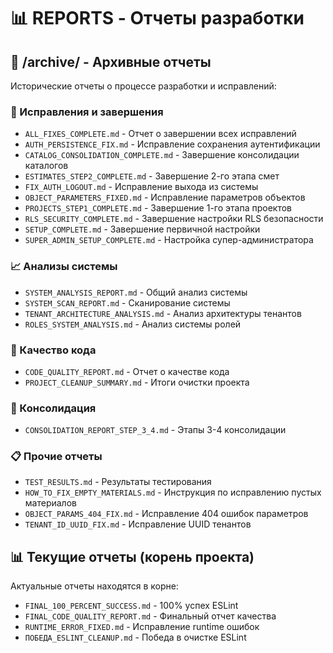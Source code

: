 # 📊 REPORTS - Отчеты разработки

## 📂 /archive/ - Архивные отчеты

Исторические отчеты о процессе разработки и исправлений:

### 🔧 Исправления и завершения
- `ALL_FIXES_COMPLETE.md` - Отчет о завершении всех исправлений
- `AUTH_PERSISTENCE_FIX.md` - Исправление сохранения аутентификации
- `CATALOG_CONSOLIDATION_COMPLETE.md` - Завершение консолидации каталогов
- `ESTIMATES_STEP2_COMPLETE.md` - Завершение 2-го этапа смет
- `FIX_AUTH_LOGOUT.md` - Исправление выхода из системы
- `OBJECT_PARAMETERS_FIXED.md` - Исправление параметров объектов
- `PROJECTS_STEP1_COMPLETE.md` - Завершение 1-го этапа проектов
- `RLS_SECURITY_COMPLETE.md` - Завершение настройки RLS безопасности
- `SETUP_COMPLETE.md` - Завершение первичной настройки
- `SUPER_ADMIN_SETUP_COMPLETE.md` - Настройка супер-администратора

### 📈 Анализы системы
- `SYSTEM_ANALYSIS_REPORT.md` - Общий анализ системы
- `SYSTEM_SCAN_REPORT.md` - Сканирование системы
- `TENANT_ARCHITECTURE_ANALYSIS.md` - Анализ архитектуры тенантов
- `ROLES_SYSTEM_ANALYSIS.md` - Анализ системы ролей

### 🧹 Качество кода
- `CODE_QUALITY_REPORT.md` - Отчет о качестве кода
- `PROJECT_CLEANUP_SUMMARY.md` - Итоги очистки проекта

### 🔗 Консолидация
- `CONSOLIDATION_REPORT_STEP_3_4.md` - Этапы 3-4 консолидации

### 📋 Прочие отчеты
- `TEST_RESULTS.md` - Результаты тестирования
- `HOW_TO_FIX_EMPTY_MATERIALS.md` - Инструкция по исправлению пустых материалов
- `OBJECT_PARAMS_404_FIX.md` - Исправление 404 ошибок параметров
- `TENANT_ID_UUID_FIX.md` - Исправление UUID тенантов

## 📊 Текущие отчеты (корень проекта)

Актуальные отчеты находятся в корне:
- `FINAL_100_PERCENT_SUCCESS.md` - 100% успех ESLint
- `FINAL_CODE_QUALITY_REPORT.md` - Финальный отчет качества
- `RUNTIME_ERROR_FIXED.md` - Исправление runtime ошибок
- `ПОБЕДА_ESLINT_CLEANUP.md` - Победа в очистке ESLint